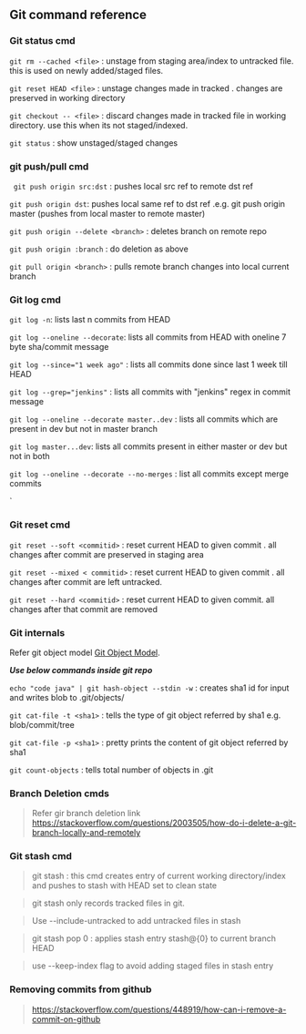 ## Git command reference

### Git status cmd

 `git rm --cached <file>` : unstage <file> from staging area/index to untracked file. this is used on newly added/staged files.
 
 `git reset HEAD <file>` : unstage changes made in tracked <file>. changes are preserved in working directory
 
 `git checkout -- <file>` : discard changes made in tracked file in working directory. use this when its not staged/indexed.
 
 `git status` : show unstaged/staged changes
 
 
### git push/pull cmd
` git push origin src:dst` : pushes local src ref to remote dst ref

`git push origin dst`: pushes local same ref to dst ref .e.g.  git push origin master (pushes from local master to remote master)

`git push origin --delete <branch>` : deletes branch on remote repo

`git push origin :branch` : do deletion as above 

`git pull origin <branch>` : pulls remote branch changes into local current branch


### Git log cmd
`git log -n`: lists last n commits from HEAD

`git log --oneline --decorate`: lists all commits from HEAD with oneline 7 byte sha/commit message

`git log --since="1 week ago"` : lists all commits done since last 1 week till HEAD

`git log --grep="jenkins"` : lists all commits with "jenkins" regex in commit message

`git log --oneline --decorate master..dev` : lists all commits which are present in dev but not in master branch

`git log master...dev`: lists all commits present in either master or dev but not in both

`git log --oneline --decorate --no-merges` : list all commits except merge commits

`
### Git reset cmd

`git reset --soft <commitid>` : reset current HEAD to given commit . all changes after commit are preserved in staging area
 
`git reset --mixed < commitid>` : reset current HEAD to given commit . all changes after commit are left untracked.
 
`git reset --hard <commitid>` : reset current HEAD to given commit. all changes after that commit are removed


### Git internals

Refer git object model [Git Object Model](https://thoughtbot.com/upcase/videos/git-object-model).

***Use below commands inside git repo***

`echo "code java" | git hash-object --stdin -w` : creates sha1 id for input and writes blob to .git/objects/

`git cat-file -t <sha1>` : tells the type of git object referred by sha1 e.g. blob/commit/tree

`git cat-file -p <sha1>` : pretty prints the content of git object referred by sha1

`git count-objects` : tells total number of objects in .git



### Branch Deletion cmds

> Refer gir branch deletion link https://stackoverflow.com/questions/2003505/how-do-i-delete-a-git-branch-locally-and-remotely


### Git stash cmd

> git stash  : this cmd creates entry of current working directory/index and pushes to stash with HEAD set to clean state

> git stash only records tracked files in git. 

> Use --include-untracked to add untracked files in stash

> git stash pop 0 : applies stash entry stash@{0} to current branch HEAD

> use --keep-index flag to avoid adding staged files in stash entry


### Removing commits from github

>  https://stackoverflow.com/questions/448919/how-can-i-remove-a-commit-on-github
